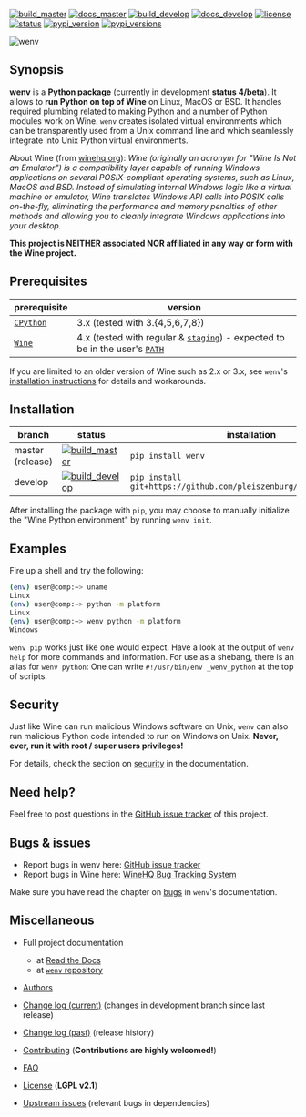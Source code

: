 [![build_master](https://img.shields.io/travis/pleiszenburg/wenv/master.svg?style=flat-square "Build Status: master / release")](https://github.com/pleiszenburg/wenv/blob/master/LICENSE)
[![docs_master](https://readthedocs.org/projects/wenv/badge/?version=latest&style=flat-square "Documentation Status: master / release")](https://github.com/pleiszenburg/wenv/blob/master/LICENSE)
[![build_develop](https://img.shields.io/travis/pleiszenburg/wenv/develop.svg?style=flat-square "Build Status: development branch")](https://github.com/pleiszenburg/wenv/blob/master/LICENSE)
[![docs_develop](https://readthedocs.org/projects/wenv/badge/?version=develop&style=flat-square "Documentation Status: development branch")](https://github.com/pleiszenburg/wenv/blob/master/LICENSE)
[![license](https://img.shields.io/pypi/l/wenv.svg?style=flat-square "Internet Systems Consortium License")](https://github.com/pleiszenburg/wenv/blob/master/LICENSE)
[![status](https://img.shields.io/pypi/status/wenv.svg?style=flat-square "Project Development Status")](https://github.com/pleiszenburg/wenv/milestone/3)
[![pypi_version](https://img.shields.io/pypi/v/wenv.svg?style=flat-square "Project Development Status")](https://pypi.python.org/pypi/wenv)
[![pypi_versions](https://img.shields.io/pypi/pyversions/wenv.svg?style=flat-square "Available on PyPi - the Python Package Index")](https://pypi.python.org/pypi/wenv)

![wenv](http://www.pleiszenburg.de/wenv_logo.png)

## Synopsis

**wenv** is a **Python package** (currently in development **status 4/beta**). It allows to **run Python on top of Wine** on Linux, MacOS or BSD. It handles required plumbing related to making Python and a number of Python modules work on Wine. `wenv` creates isolated virtual environments which can be transparently used from a Unix command line and which seamlessly integrate into Unix Python virtual environments.

About Wine (from [winehq.org](https://www.winehq.org/)): *Wine (originally an acronym for "Wine Is Not an Emulator") is a compatibility layer capable of running Windows applications on several POSIX-compliant operating systems, such as Linux, MacOS and BSD. Instead of simulating internal Windows logic like a virtual machine or emulator, Wine translates Windows API calls into POSIX calls on-the-fly, eliminating the performance and memory penalties of other methods and allowing you to cleanly integrate Windows applications into your desktop.*

**This project is NEITHER associated NOR affiliated in any way or form with the Wine project.**

## Prerequisites

| prerequisite | version |
| --- | --- |
| [`CPython`](https://www.python.org/) | 3.x (tested with 3.{4,5,6,7,8}) |
| [`Wine`](https://www.winehq.org/) | 4.x (tested with regular & [`staging`](https://wine-staging.com/)) - expected to be in the user's [`PATH`](https://en.wikipedia.org/wiki/PATH_(variable)) |

If you are limited to an older version of Wine such as 2.x or 3.x, see `wenv`'s [installation instructions](https://wenv.readthedocs.io/en/latest/installation.html) for details and workarounds.

## Installation

| branch | status | installation | documentation |
| --- | --- | --- | --- |
| master (release) | [![build_master](https://img.shields.io/travis/pleiszenburg/wenv/master.svg?style=flat-square "Build Status: master / release")](https://github.com/pleiszenburg/wenv/blob/master/LICENSE) | `pip install wenv` | |docs_master| |
| develop | [![build_develop](https://img.shields.io/travis/pleiszenburg/wenv/develop.svg?style=flat-square "Build Status: development branch")](https://github.com/pleiszenburg/wenv/blob/master/LICENSE) | `pip install git+https://github.com/pleiszenburg/wenv.git@develop` | |docs_develop| |

After installing the package with `pip`, you may choose to manually initialize the "Wine Python environment" by running ``wenv init``.

## Examples

Fire up a shell and try the following:

```bash
(env) user@comp:~> uname
Linux
(env) user@comp:~> python -m platform
Linux
(env) user@comp:~> wenv python -m platform
Windows
```

`wenv pip` works just like one would expect. Have a look at the output of `wenv help` for more commands and information. For use as a shebang, there is an alias for `wenv python`: One can write `#!/usr/bin/env _wenv_python` at the top of scripts.

## Security

Just like Wine can run malicious Windows software on Unix, `wenv` can also run malicious Python code intended to run on Windows on Unix. **Never, ever, run it with root / super users privileges!**

For details, check the section on [security](http://wenv.readthedocs.io/en/stable/security.html) in the documentation.

## Need help?

Feel free to post questions in the [GitHub issue tracker](https://github.com/pleiszenburg/wenv/labels/question) of this project.

## Bugs & issues

- Report bugs in wenv here: [GitHub issue tracker](https://github.com/pleiszenburg/wenv/issues)
- Report bugs in Wine here: [WineHQ Bug Tracking System](https://bugs.winehq.org/)

Make sure you have read the chapter on [bugs](http://wenv.readthedocs.io/en/stable/bugs.html) in `wenv`'s documentation.

## Miscellaneous

- Full project documentation

  - at [Read the Docs](http://wenv.readthedocs.io/en/latest/)
  - at [`wenv` repository](https://github.com/pleiszenburg/wenv/blob/master/docs/index.rst)

- [Authors](https://github.com/pleiszenburg/wenv/blob/master/AUTHORS.md)
- [Change log (current)](https://github.com/pleiszenburg/wenv/blob/develop/CHANGES.md) (changes in development branch since last release)
- [Change log (past)](https://github.com/pleiszenburg/wenv/blob/master/CHANGES.md) (release history)
- [Contributing](https://github.com/pleiszenburg/wenv/blob/master/CONTRIBUTING.md) (**Contributions are highly welcomed!**)
- [FAQ](http://wenv.readthedocs.io/en/stable/faq.html)
- [License](https://github.com/pleiszenburg/wenv/blob/master/LICENSE) (**LGPL v2.1**)
- [Upstream issues](https://github.com/pleiszenburg/wenv/issues?q=is%3Aissue+is%3Aopen+label%3Aupstream) (relevant bugs in dependencies)
